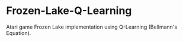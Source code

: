 # Frozen-Lake-Q-Learning
Atari game Frozen Lake implementation using Q-Learning (Bellmann's Equation).

